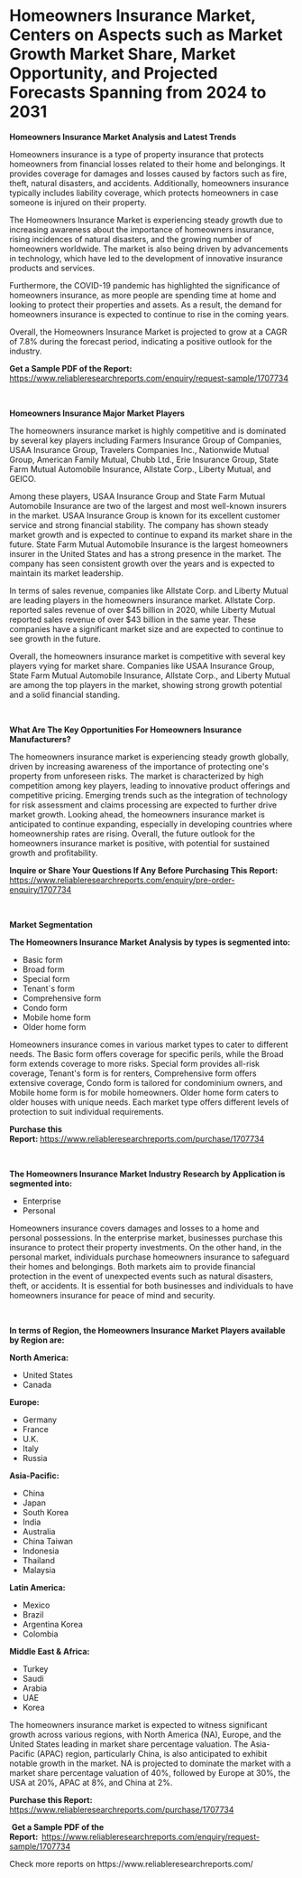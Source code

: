 <p><h1>Homeowners Insurance Market, Centers on Aspects such as Market Growth Market Share, Market Opportunity, and Projected Forecasts Spanning from 2024 to 2031</h1></p><p><strong>Homeowners Insurance Market Analysis and Latest Trends</strong></p>
<p><p>Homeowners insurance is a type of property insurance that protects homeowners from financial losses related to their home and belongings. It provides coverage for damages and losses caused by factors such as fire, theft, natural disasters, and accidents. Additionally, homeowners insurance typically includes liability coverage, which protects homeowners in case someone is injured on their property.</p><p>The Homeowners Insurance Market is experiencing steady growth due to increasing awareness about the importance of homeowners insurance, rising incidences of natural disasters, and the growing number of homeowners worldwide. The market is also being driven by advancements in technology, which have led to the development of innovative insurance products and services.</p><p>Furthermore, the COVID-19 pandemic has highlighted the significance of homeowners insurance, as more people are spending time at home and looking to protect their properties and assets. As a result, the demand for homeowners insurance is expected to continue to rise in the coming years.</p><p>Overall, the Homeowners Insurance Market is projected to grow at a CAGR of 7.8% during the forecast period, indicating a positive outlook for the industry.</p></p>
<p><strong>Get a Sample PDF of the Report:&nbsp;</strong> <a href="https://www.reliableresearchreports.com/enquiry/request-sample/1707734">https://www.reliableresearchreports.com/enquiry/request-sample/1707734</a></p>
<p>&nbsp;</p>
<p><strong>Homeowners Insurance Major Market Players</strong></p>
<p><p>The homeowners insurance market is highly competitive and is dominated by several key players including Farmers Insurance Group of Companies, USAA Insurance Group, Travelers Companies Inc., Nationwide Mutual Group, American Family Mutual, Chubb Ltd., Erie Insurance Group, State Farm Mutual Automobile Insurance, Allstate Corp., Liberty Mutual, and GEICO.</p><p>Among these players, USAA Insurance Group and State Farm Mutual Automobile Insurance are two of the largest and most well-known insurers in the market. USAA Insurance Group is known for its excellent customer service and strong financial stability. The company has shown steady market growth and is expected to continue to expand its market share in the future. State Farm Mutual Automobile Insurance is the largest homeowners insurer in the United States and has a strong presence in the market. The company has seen consistent growth over the years and is expected to maintain its market leadership.</p><p>In terms of sales revenue, companies like Allstate Corp. and Liberty Mutual are leading players in the homeowners insurance market. Allstate Corp. reported sales revenue of over $45 billion in 2020, while Liberty Mutual reported sales revenue of over $43 billion in the same year. These companies have a significant market size and are expected to continue to see growth in the future.</p><p>Overall, the homeowners insurance market is competitive with several key players vying for market share. Companies like USAA Insurance Group, State Farm Mutual Automobile Insurance, Allstate Corp., and Liberty Mutual are among the top players in the market, showing strong growth potential and a solid financial standing.</p></p>
<p>&nbsp;</p>
<p><strong>What Are The Key Opportunities For Homeowners Insurance Manufacturers?</strong></p>
<p><p>The homeowners insurance market is experiencing steady growth globally, driven by increasing awareness of the importance of protecting one's property from unforeseen risks. The market is characterized by high competition among key players, leading to innovative product offerings and competitive pricing. Emerging trends such as the integration of technology for risk assessment and claims processing are expected to further drive market growth. Looking ahead, the homeowners insurance market is anticipated to continue expanding, especially in developing countries where homeownership rates are rising. Overall, the future outlook for the homeowners insurance market is positive, with potential for sustained growth and profitability.</p></p>
<p><strong>Inquire or Share Your Questions If Any Before Purchasing This Report:</strong> <a href="https://www.reliableresearchreports.com/enquiry/pre-order-enquiry/1707734">https://www.reliableresearchreports.com/enquiry/pre-order-enquiry/1707734</a></p>
<p>&nbsp;</p>
<p><strong>Market Segmentation</strong></p>
<p><strong>The Homeowners Insurance Market Analysis by types is segmented into:</strong></p>
<p><ul><li>Basic form</li><li>Broad form</li><li>Special form</li><li>Tenant`s form</li><li>Comprehensive form</li><li>Condo form</li><li>Mobile home form</li><li>Older home form</li></ul></p>
<p><p>Homeowners insurance comes in various market types to cater to different needs. The Basic form offers coverage for specific perils, while the Broad form extends coverage to more risks. Special form provides all-risk coverage, Tenant's form is for renters, Comprehensive form offers extensive coverage, Condo form is tailored for condominium owners, and Mobile home form is for mobile homeowners. Older home form caters to older houses with unique needs. Each market type offers different levels of protection to suit individual requirements.</p></p>
<p><strong>Purchase this Report:&nbsp;</strong><a href="https://www.reliableresearchreports.com/purchase/1707734">https://www.reliableresearchreports.com/purchase/1707734</a></p>
<p>&nbsp;</p>
<p><strong>The Homeowners Insurance Market Industry Research by Application is segmented into:</strong></p>
<p><ul><li>Enterprise</li><li>Personal</li></ul></p>
<p><p>Homeowners insurance covers damages and losses to a home and personal possessions. In the enterprise market, businesses purchase this insurance to protect their property investments. On the other hand, in the personal market, individuals purchase homeowners insurance to safeguard their homes and belongings. Both markets aim to provide financial protection in the event of unexpected events such as natural disasters, theft, or accidents. It is essential for both businesses and individuals to have homeowners insurance for peace of mind and security.</p></p>
<p>&nbsp;</p>
<p><strong>In terms of Region, the Homeowners Insurance Market Players available by Region are:</strong></p>
<p>
    <p> <strong> North America: </strong>
        <ul>
            <li>United States</li>
            <li>Canada</li>
        </ul>
        </p> 
    <p> <strong> Europe: </strong>
        <ul>
            <li>Germany</li>
            <li>France</li>
            <li>U.K.</li>
            <li>Italy</li>
            <li>Russia</li>
        </ul>
        </p> 
    <p> <strong> Asia-Pacific: </strong>
        <ul>
            <li>China</li>
            <li>Japan</li>
            <li>South Korea</li>
            <li>India</li>
            <li>Australia</li>
            <li>China Taiwan</li>
            <li>Indonesia</li>
            <li>Thailand</li>
            <li>Malaysia</li>
        </ul>
        </p> 
    <p> <strong> Latin America: </strong>
        <ul>
            <li>Mexico</li>
            <li>Brazil</li>
            <li>Argentina Korea</li>
            <li>Colombia</li>
        </ul>
        </p> 
    <p> <strong> Middle East & Africa: </strong>
        <ul>
            <li>Turkey</li>
            <li>Saudi</li>
            <li>Arabia</li>
            <li>UAE</li>
            <li>Korea</li>
        </ul>
    </p>
    </p>
<p><p>The homeowners insurance market is expected to witness significant growth across various regions, with North America (NA), Europe, and the United States leading in market share percentage valuation. The Asia-Pacific (APAC) region, particularly China, is also anticipated to exhibit notable growth in the market. NA is projected to dominate the market with a market share percentage valuation of 40%, followed by Europe at 30%, the USA at 20%, APAC at 8%, and China at 2%.</p></p>
<p><strong>Purchase this Report: </strong><a href="https://www.reliableresearchreports.com/purchase/1707734">https://www.reliableresearchreports.com/purchase/1707734</a></p>
<p>&nbsp;<strong>Get a Sample PDF of the Report:&nbsp;&nbsp;</strong><a href="https://www.reliableresearchreports.com/enquiry/request-sample/1707734">https://www.reliableresearchreports.com/enquiry/request-sample/1707734</a></p>
<p><strong></strong></p>
<p>Check more reports on https://www.reliableresearchreports.com/</p>